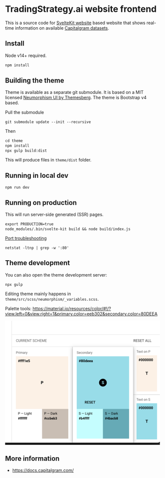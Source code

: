 # TradingStrategy.ai website frontend

This is a source code for [SvelteKit website](https://kit.svelte.dev/docs) based website that shows real-time information on available [Capitalgram datasets](https://mightyeagle.capitalgram.com/datasets).

## Install

Node v14+ required.

```sh
npm install
```

## Building the theme

Theme is available as a separate git submodule. 
It is based on a MIT licensed [Neumorphism UI by Themesberg](https://github.com/themesberg/neumorphism-ui-bootstrap).
The theme is Bootstrap v4 based.

Pull the submodule

```shell
git submodule update --init --recursive
```

Then

```shell
cd theme
npm install
npx gulp build:dist
```

This will produce files in `theme/dist` folder.

## Running in local dev

```shell
npm run dev
```

## Running on production

This will run server-side generated (SSR) pages.

```shell
export PRODUCTION=true 
node_modules/.bin/svelte-kit build && node build/index.js
```

[Port troubleshooting](https://www.tecmint.com/find-out-which-process-listening-on-a-particular-port/)

```shell
netstat -ltnp | grep -w ':80' 
```

## Theme development

You can also open the theme development server:

```shell
npx gulp
```

Editing theme mainly happens in `theme/src/scss/neumorphism/_variables.scss`.

Palette tools: https://material.io/resources/color/#!/?view.left=0&view.right=1&primary.color=eeb302&secondary.color=80DEEA

![colormap](./colormap.png)

## More information

* https://docs.capitalgram.com/

